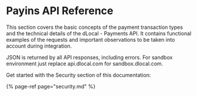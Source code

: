 # Payins API Reference

This section covers the basic concepts of the payment transaction types and the technical details of the dLocal - Payments API. It contains functional examples of the requests and important observations to be taken into account during integration.

JSON is returned by all API responses, including errors. For sandbox environment just replace api.dlocal.com for sandbox.dlocal.com.

Get started with the Security section of this documentation: 

{% page-ref page="security.md" %}



